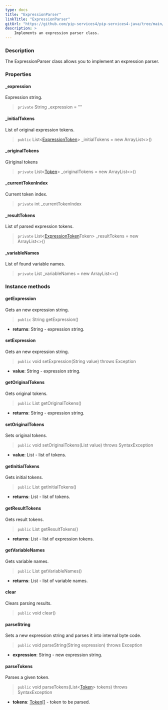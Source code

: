 ```yaml
---
type: docs
title: "ExpressionParser"
linkTitle: "ExpressionParser"
gitUrl: "https://github.com/pip-services4/pip-services4-java/tree/main/pip-services4-expressions-java"
description: > 
    Implements an expression parser class.
---
```


### Description

The ExpressionParser class allows you to implement an expression parser.

### Properties

#### _expression
Expression string.

> `private` String _expression = ""

#### _initialTokens
List of original expression tokens.

> `public` List<[ExpressionToken](../expression_token)> _initialTokens = new ArrayList<>()

#### _originalTokens
G)riginal tokens

> `private` List<[Token](../../../tokenizers/token)> _originalTokens = new ArrayList<>()

#### _currentTokenIndex
Current token index.

> `private` int _currentTokenIndex

#### _resultTokens
List of parsed expression tokens.

> `private` List<[ExpressionToken](../expression_token)Token> _resultTokens = new ArrayList<>()

#### _variableNames
List of found variable names.

> `private` List<String> _variableNames = new ArrayList<>()


### Instance methods

#### getExpression
Gets an new expression string.

> `public` String getExpression()

- **returns**: String - expression string.

#### setExpression
Gets an new expression string.

> `public` void setExpression(String value) throws Exception

- **value**: String - expression string.

#### getOriginalTokens
Gets original tokens.

> `public` List<Token> getOriginalTokens()

- **returns**: String - expression string.

#### setOriginalTokens
Sets original tokens.

> `public` void setOriginalTokens(List<Token> value) throws SyntaxException

- **value**: List<Token> - list of tokens.

#### getInitialTokens
Gets initial tokens.

> `public` List<ExpressionToken> getInitialTokens()

- **returns**: List<ExpressionToken> - list of tokens.

#### getResultTokens
Gets result tokens.

> `public` List<ExpressionToken> getResultTokens()

- **returns**: List<ExpressionToken> - list of expression tokens.

#### getVariableNames
Gets variable names.

> `public` List<String> getVariableNames()

- **returns**: List<String> - list of variable names.

#### clear
Clears parsing results.

> `public` void clear()


#### parseString
Sets a new expression string and parses it into internal byte code.

> `public` void parseString(String expression) throws Exception

- **expression**: String - new expression string.

#### parseTokens
Parses a given token.
> `public` void parseTokens(List<[Token](../../../tokenizers/token)> tokens) throws SyntaxException

- **tokens**: [Token[]](../../../tokenizers/token) - token to be parsed.

